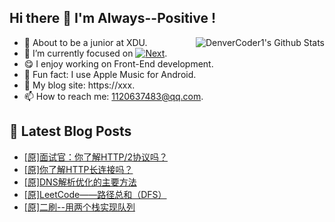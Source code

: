 ## Hi there 👋 I'm Always--Positive !
<div>
  <img alt="DenverCoder1's Github Stats" src="https://denvercoder1-github-readme-stats.vercel.app/api?username=qq1120637483&show_icons=true&count_private=true&theme=react&hide_border=true&hide_title=true&bg_color=1F222E&title_color=F85D7F&icon_color=F8D866" align= "right" />

- 🎒 About to be a junior at XDU. 
- 🔬 I’m currently focused on [![Next](https://img.shields.io/badge/-Next-brightgreen)](https://). 
- 😋 I enjoy working on Front-End development.
- 🎵 Fun fact: I use Apple Music for Android.
- 📝 My blog site: https://xxx.
- 📫 How to reach me:  1120637483@qq.com.
</div>  


## 📕 Latest Blog Posts

<!-- BLOG-POST-LIST:START -->
- [[原]面试官：你了解HTTP/2协议吗？](https://blog.csdn.net/sinat_41696687/article/details/120507040)
- [[原]你了解HTTP长连接吗？](https://blog.csdn.net/sinat_41696687/article/details/120503051)
- [[原]DNS解析优化的主要方法](https://blog.csdn.net/sinat_41696687/article/details/120493168)
- [[原]LeetCode——路径总和（DFS）](https://blog.csdn.net/sinat_41696687/article/details/120468160)
- [[原]二刷--用两个栈实现队列](https://blog.csdn.net/sinat_41696687/article/details/120467253)
<!-- BLOG-POST-LIST:END -->









